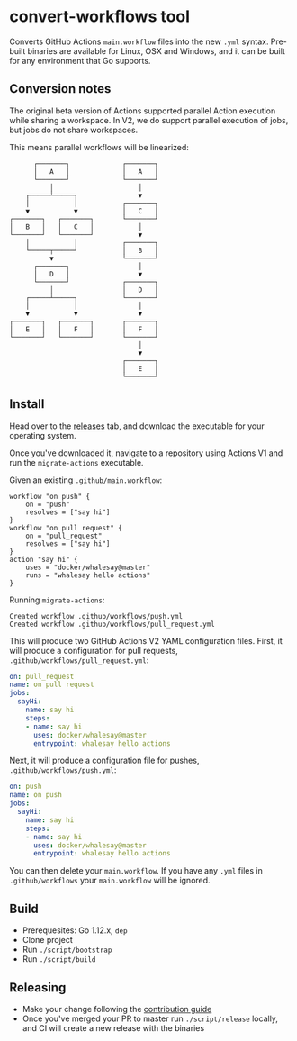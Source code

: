 # convert-workflows tool

Converts GitHub Actions `main.workflow` files into the new `.yml` syntax. Pre-built binaries are available for Linux, OSX and Windows, and it can be built for any environment that Go supports.

## Conversion notes

The original beta version of Actions supported parallel Action execution while sharing a workspace. In V2, we do support parallel execution of jobs, but jobs do not share workspaces.

This means parallel workflows will be linearized:

```
      ┌───────┐             ┌───────┐
      │   A   │             │   A   │
      └───────┘             └───────┘
          │                     │    
    ┌─────┴─────┐               ▼    
    │           │           ┌───────┐
    ▼           ▼           │   C   │
┌───────┐   ┌───────┐       └───────┘
│   B   │   │   C   │           │    
└───────┘   └───────┘           ▼    
    │           │           ┌───────┐
    └─────┬─────┘           │   B   │
          ▼                 └───────┘
      ┌───────┐                 │    
      │   D   │                 ▼    
      └───────┘             ┌───────┐
          │                 │   D   │
    ┌─────┴─────┐           └───────┘
    │           │               │    
    ▼           ▼               ▼    
┌───────┐   ┌───────┐       ┌───────┐
│   E   │   │   F   │       │   F   │
└───────┘   └───────┘       └───────┘
                                │    
                                ▼    
                            ┌───────┐
                            │   E   │
                            └───────┘
```

## Install

Head over to the [releases](https://github.com/actions/migrate/releases) tab, and download the executable for your operating system.

Once you've downloaded it, navigate to a repository using Actions V1 and run the `migrate-actions` executable.

Given an existing `.github/main.workflow`:

```hcl
workflow "on push" {
    on = "push"
    resolves = ["say hi"]
}
workflow "on pull request" {
    on = "pull_request"
    resolves = ["say hi"]
}
action "say hi" {
    uses = "docker/whalesay@master"
    runs = "whalesay hello actions"
}
```

Running `migrate-actions`:

```
Created workflow .github/workflows/push.yml
Created workflow .github/workflows/pull_request.yml
```

This will produce two GitHub Actions V2 YAML configuration files.
First, it will produce a configuration for pull requests, `.github/workflows/pull_request.yml`:

```yaml
on: pull_request
name: on pull request
jobs:
  sayHi:
    name: say hi
    steps:
    - name: say hi
      uses: docker/whalesay@master
      entrypoint: whalesay hello actions
```

Next, it will produce a configuration file for pushes, `.github/workflows/push.yml`:

```yaml
on: push
name: on push
jobs:
  sayHi:
    name: say hi
    steps:
    - name: say hi
      uses: docker/whalesay@master
      entrypoint: whalesay hello actions
```

You can then delete your `main.workflow`. If you have any `.yml` files in `.github/workflows` your `main.workflow` will be ignored.

## Build

- Prerequesites: Go 1.12.x, `dep`
- Clone project
- Run `./script/bootstrap`
- Run `./script/build`

## Releasing

- Make your change following the [contribution guide](CONTRIBUTING.md)
- Once you've merged your PR to master run `./script/release` locally, and CI will create a new release with the binaries

